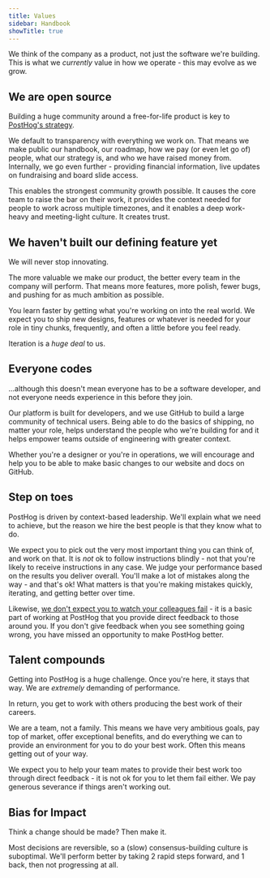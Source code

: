 ```yaml
---
title: Values
sidebar: Handbook
showTitle: true
---
```


We think of the company as a product, not just the software we're building. This is what we *currently* value in how we operate - this may evolve as we grow. 

## We are open source

Building a huge community around a free-for-life product is key to [PostHog's strategy](/handbook/strategy/strategy).

We default to transparency with everything we work on. That means we make public our handbook, our roadmap, how we pay (or even let go of) people, what our strategy is, and who we have raised money from. Internally, we go even further - providing financial information, live updates on fundraising and board slide access.

This enables the strongest community growth possible. It causes the core team to raise the bar on their work, it provides the context needed for people to work across multiple timezones, and it enables a deep work-heavy and meeting-light culture. It creates trust.

## We haven't built our defining feature yet

We will never stop innovating.

The more valuable we make our product, the better every team in the company will perform. That means more features, more polish, fewer bugs, and pushing for as much ambition as possible.

You learn faster by getting what you're working on into the real world. We expect you to ship new designs, features or whatever is needed for your role in tiny chunks, frequently, and often a little before you feel ready. 

Iteration is a *huge deal* to us.

## Everyone codes

...although this doesn't mean everyone has to be a software developer, and not everyone needs experience in this before they join.

Our platform is built for developers, and we use GitHub to build a large community of technical users. Being able to do the basics of shipping, no matter your role, helps understand the people who we're building for and it helps empower teams outside of engineering with greater context.

Whether you're a designer or you're in operations, we will encourage and help you to be able to make basic changes to our website and docs on GitHub.

## Step on toes

PostHog is driven by context-based leadership. We'll explain what we need to achieve, but the reason we hire the best people is that they know what to do.

We expect you to pick out the very most important thing you can think of, and work on that. It is *not* ok to follow instructions blindly - not that you're likely to receive instructions in any case. We judge your performance based on the results you deliver overall. You'll make a lot of mistakes along the way - and that's ok! What matters is that you're making mistakes quickly, iterating, and getting better over time.

Likewise, [we don't expect you to watch your colleagues fail](/handbook/company/culture/#dont-let-others-fail) - it is a basic part of working at PostHog that you provide direct feedback to those around you. If you don't give feedback when you see something going wrong, you have missed an opportunity to make PostHog better.

## Talent compounds

Getting into PostHog is a huge challenge. Once you're here, it stays that way. We are *extremely* demanding of performance.

In return, you get to work with others producing the best work of their careers.

We are a team, not a family. This means we have very ambitious goals, pay top of market, offer exceptional benefits, and do everything we can to provide an environment for you to do your best work. Often this means getting out of your way.

We expect you to help your team mates to provide their best work too through direct feedback - it is not ok for you to let them fail either. We pay generous severance if things aren't working out.

## Bias for Impact

Think a change should be made? Then make it.

Most decisions are reversible, so a (slow) consensus-building culture is suboptimal. We'll perform better by taking 2 rapid steps forward, and 1 back, then not progressing at all.